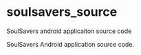 # soulsavers_source
SoulSavers android applicaiton source code

SoulSavers Android application source code.

